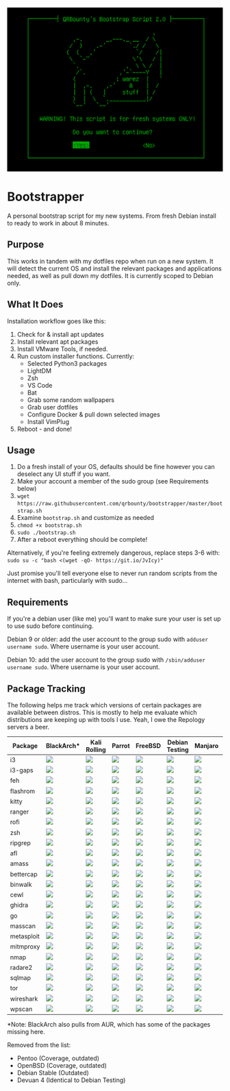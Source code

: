 <p align="center">
  <img src="https://raw.githubusercontent.com/qrbounty/bootstrapper/master/warning.png">
</p>

# Bootstrapper
A personal bootstrap script for my new systems. From fresh Debian install to ready to work in about 8 minutes.

## Purpose
This works in tandem with my dotfiles repo when run on a new system. It will detect the current OS and install the relevant packages and applications needed, as well as pull down my dotfiles. It is currently scoped to Debian only.

## What It Does
Installation workflow goes like this:
1. Check for & install apt updates
2. Install relevant apt packages
3. Install VMware Tools, if needed.
4. Run custom installer functions. Currently:
    * Selected Python3 packages
    * LightDM
    * Zsh
    * VS Code
    * Bat
    * Grab some random wallpapers
    * Grab user dotfiles
    * Configure Docker & pull down selected images
    * Install VimPlug
5. Reboot - and done!

## Usage
1. Do a fresh install of your OS, defaults should be fine however you can deselect any UI stuff if you want.
2. Make your account a member of the sudo group (see Requirements below)
3. `wget https://raw.githubusercontent.com/qrbounty/bootstrapper/master/bootstrap.sh`
4. Examine `bootstrap.sh` and customize as needed
5. `chmod +x bootstrap.sh`
6. `sudo ./bootstrap.sh`
7. After a reboot everything should be complete!

Alternatively, if you're feeling extremely dangerous, replace steps 3-6 with: `sudo su -c "bash <(wget -qO- https://git.io/JvIcy)"` 

Just promise you'll tell everyone else to never run random scripts from the internet with bash, particularly with sudo...

## Requirements
If you're a debian user (like me) you'll want to make sure your user is set up to use sudo before continuing.

Debian 9 or older: add the user account to the group sudo with `adduser username sudo`. Where username is your user account.

Debian 10: add the user account to the group sudo with `/sbin/adduser username sudo`. Where username is your user account.

## Package Tracking
The following helps me track which versions of certain packages are available between distros. This is mostly to help me evaluate which distributions are keeping up with tools I use. Yeah, I owe the Repology servers a beer.

| Package | BlackArch* | Kali Rolling | Parrot | FreeBSD | Debian Testing | Manjaro | Void | 
| --- |  --- |  --- |  --- |  --- |  --- |  --- |  --- | 
| i3 | ![](https://repology.org/badge/version-for-repo/blackarch/i3.svg?header=) | ![](https://repology.org/badge/version-for-repo/kali_rolling/i3.svg?header=) | ![](https://repology.org/badge/version-for-repo/parrot/i3.svg?header=) | ![](https://repology.org/badge/version-for-repo/freebsd/i3.svg?header=) | ![](https://repology.org/badge/version-for-repo/debian_testing/i3.svg?header=) | ![](https://repology.org/badge/version-for-repo/manjaro_stable/i3.svg?header=) | ![](https://repology.org/badge/version-for-repo/void_x86_64/i3.svg?header=) | 
| i3-gaps | ![](https://repology.org/badge/version-for-repo/blackarch/i3-gaps.svg?header=) | ![](https://repology.org/badge/version-for-repo/kali_rolling/i3-gaps.svg?header=) | ![](https://repology.org/badge/version-for-repo/parrot/i3-gaps.svg?header=) | ![](https://repology.org/badge/version-for-repo/freebsd/i3-gaps.svg?header=) | ![](https://repology.org/badge/version-for-repo/debian_testing/i3-gaps.svg?header=) | ![](https://repology.org/badge/version-for-repo/manjaro_stable/i3-gaps.svg?header=) | ![](https://repology.org/badge/version-for-repo/void_x86_64/i3-gaps.svg?header=) | 
| feh | ![](https://repology.org/badge/version-for-repo/blackarch/feh.svg?header=) | ![](https://repology.org/badge/version-for-repo/kali_rolling/feh.svg?header=) | ![](https://repology.org/badge/version-for-repo/parrot/feh.svg?header=) | ![](https://repology.org/badge/version-for-repo/freebsd/feh.svg?header=) | ![](https://repology.org/badge/version-for-repo/debian_testing/feh.svg?header=) | ![](https://repology.org/badge/version-for-repo/manjaro_stable/feh.svg?header=) | ![](https://repology.org/badge/version-for-repo/void_x86_64/feh.svg?header=) | 
| flashrom | ![](https://repology.org/badge/version-for-repo/blackarch/flashrom.svg?header=) | ![](https://repology.org/badge/version-for-repo/kali_rolling/flashrom.svg?header=) | ![](https://repology.org/badge/version-for-repo/parrot/flashrom.svg?header=) | ![](https://repology.org/badge/version-for-repo/freebsd/flashrom.svg?header=) | ![](https://repology.org/badge/version-for-repo/debian_testing/flashrom.svg?header=) | ![](https://repology.org/badge/version-for-repo/manjaro_stable/flashrom.svg?header=) | ![](https://repology.org/badge/version-for-repo/void_x86_64/flashrom.svg?header=) | 
| kitty | ![](https://repology.org/badge/version-for-repo/blackarch/kitty.svg?header=) | ![](https://repology.org/badge/version-for-repo/kali_rolling/kitty.svg?header=) | ![](https://repology.org/badge/version-for-repo/parrot/kitty.svg?header=) | ![](https://repology.org/badge/version-for-repo/freebsd/kitty.svg?header=) | ![](https://repology.org/badge/version-for-repo/debian_testing/kitty.svg?header=) | ![](https://repology.org/badge/version-for-repo/manjaro_stable/kitty.svg?header=) | ![](https://repology.org/badge/version-for-repo/void_x86_64/kitty.svg?header=) | 
| ranger | ![](https://repology.org/badge/version-for-repo/blackarch/ranger.svg?header=) | ![](https://repology.org/badge/version-for-repo/kali_rolling/ranger.svg?header=) | ![](https://repology.org/badge/version-for-repo/parrot/ranger.svg?header=) | ![](https://repology.org/badge/version-for-repo/freebsd/ranger.svg?header=) | ![](https://repology.org/badge/version-for-repo/debian_testing/ranger.svg?header=) | ![](https://repology.org/badge/version-for-repo/manjaro_stable/ranger.svg?header=) | ![](https://repology.org/badge/version-for-repo/void_x86_64/ranger.svg?header=) | 
| rofi | ![](https://repology.org/badge/version-for-repo/blackarch/rofi.svg?header=) | ![](https://repology.org/badge/version-for-repo/kali_rolling/rofi.svg?header=) | ![](https://repology.org/badge/version-for-repo/parrot/rofi.svg?header=) | ![](https://repology.org/badge/version-for-repo/freebsd/rofi.svg?header=) | ![](https://repology.org/badge/version-for-repo/debian_testing/rofi.svg?header=) | ![](https://repology.org/badge/version-for-repo/manjaro_stable/rofi.svg?header=) | ![](https://repology.org/badge/version-for-repo/void_x86_64/rofi.svg?header=) | 
| zsh | ![](https://repology.org/badge/version-for-repo/blackarch/zsh.svg?header=) | ![](https://repology.org/badge/version-for-repo/kali_rolling/zsh.svg?header=) | ![](https://repology.org/badge/version-for-repo/parrot/zsh.svg?header=) | ![](https://repology.org/badge/version-for-repo/freebsd/zsh.svg?header=) | ![](https://repology.org/badge/version-for-repo/debian_testing/zsh.svg?header=) | ![](https://repology.org/badge/version-for-repo/manjaro_stable/zsh.svg?header=) | ![](https://repology.org/badge/version-for-repo/void_x86_64/zsh.svg?header=) | 
| ripgrep | ![](https://repology.org/badge/version-for-repo/blackarch/ripgrep.svg?header=) | ![](https://repology.org/badge/version-for-repo/kali_rolling/ripgrep.svg?header=) | ![](https://repology.org/badge/version-for-repo/parrot/ripgrep.svg?header=) | ![](https://repology.org/badge/version-for-repo/freebsd/ripgrep.svg?header=) | ![](https://repology.org/badge/version-for-repo/debian_testing/ripgrep.svg?header=) | ![](https://repology.org/badge/version-for-repo/manjaro_stable/ripgrep.svg?header=) | ![](https://repology.org/badge/version-for-repo/void_x86_64/ripgrep.svg?header=) | 
| afl | ![](https://repology.org/badge/version-for-repo/blackarch/afl.svg?header=) | ![](https://repology.org/badge/version-for-repo/kali_rolling/afl.svg?header=) | ![](https://repology.org/badge/version-for-repo/parrot/afl.svg?header=) | ![](https://repology.org/badge/version-for-repo/freebsd/afl.svg?header=) | ![](https://repology.org/badge/version-for-repo/debian_testing/afl.svg?header=) | ![](https://repology.org/badge/version-for-repo/manjaro_stable/afl.svg?header=) | ![](https://repology.org/badge/version-for-repo/void_x86_64/afl.svg?header=) | 
| amass | ![](https://repology.org/badge/version-for-repo/blackarch/amass.svg?header=) | ![](https://repology.org/badge/version-for-repo/kali_rolling/amass.svg?header=) | ![](https://repology.org/badge/version-for-repo/parrot/amass.svg?header=) | ![](https://repology.org/badge/version-for-repo/freebsd/amass.svg?header=) | ![](https://repology.org/badge/version-for-repo/debian_testing/amass.svg?header=) | ![](https://repology.org/badge/version-for-repo/manjaro_stable/amass.svg?header=) | ![](https://repology.org/badge/version-for-repo/void_x86_64/amass.svg?header=) | 
| bettercap | ![](https://repology.org/badge/version-for-repo/blackarch/bettercap.svg?header=) | ![](https://repology.org/badge/version-for-repo/kali_rolling/bettercap.svg?header=) | ![](https://repology.org/badge/version-for-repo/parrot/bettercap.svg?header=) | ![](https://repology.org/badge/version-for-repo/freebsd/bettercap.svg?header=) | ![](https://repology.org/badge/version-for-repo/debian_testing/bettercap.svg?header=) | ![](https://repology.org/badge/version-for-repo/manjaro_stable/bettercap.svg?header=) | ![](https://repology.org/badge/version-for-repo/void_x86_64/bettercap.svg?header=) | 
| binwalk | ![](https://repology.org/badge/version-for-repo/blackarch/binwalk.svg?header=) | ![](https://repology.org/badge/version-for-repo/kali_rolling/binwalk.svg?header=) | ![](https://repology.org/badge/version-for-repo/parrot/binwalk.svg?header=) | ![](https://repology.org/badge/version-for-repo/freebsd/binwalk.svg?header=) | ![](https://repology.org/badge/version-for-repo/debian_testing/binwalk.svg?header=) | ![](https://repology.org/badge/version-for-repo/manjaro_stable/binwalk.svg?header=) | ![](https://repology.org/badge/version-for-repo/void_x86_64/binwalk.svg?header=) | 
| cewl | ![](https://repology.org/badge/version-for-repo/blackarch/cewl.svg?header=) | ![](https://repology.org/badge/version-for-repo/kali_rolling/cewl.svg?header=) | ![](https://repology.org/badge/version-for-repo/parrot/cewl.svg?header=) | ![](https://repology.org/badge/version-for-repo/freebsd/cewl.svg?header=) | ![](https://repology.org/badge/version-for-repo/debian_testing/cewl.svg?header=) | ![](https://repology.org/badge/version-for-repo/manjaro_stable/cewl.svg?header=) | ![](https://repology.org/badge/version-for-repo/void_x86_64/cewl.svg?header=) | 
| ghidra | ![](https://repology.org/badge/version-for-repo/blackarch/ghidra.svg?header=) | ![](https://repology.org/badge/version-for-repo/kali_rolling/ghidra.svg?header=) | ![](https://repology.org/badge/version-for-repo/parrot/ghidra.svg?header=) | ![](https://repology.org/badge/version-for-repo/freebsd/ghidra.svg?header=) | ![](https://repology.org/badge/version-for-repo/debian_testing/ghidra.svg?header=) | ![](https://repology.org/badge/version-for-repo/manjaro_stable/ghidra.svg?header=) | ![](https://repology.org/badge/version-for-repo/void_x86_64/ghidra.svg?header=) | 
| go | ![](https://repology.org/badge/version-for-repo/blackarch/go.svg?header=) | ![](https://repology.org/badge/version-for-repo/kali_rolling/go.svg?header=) | ![](https://repology.org/badge/version-for-repo/parrot/go.svg?header=) | ![](https://repology.org/badge/version-for-repo/freebsd/go.svg?header=) | ![](https://repology.org/badge/version-for-repo/debian_testing/go.svg?header=) | ![](https://repology.org/badge/version-for-repo/manjaro_stable/go.svg?header=) | ![](https://repology.org/badge/version-for-repo/void_x86_64/go.svg?header=) | 
| masscan | ![](https://repology.org/badge/version-for-repo/blackarch/masscan.svg?header=) | ![](https://repology.org/badge/version-for-repo/kali_rolling/masscan.svg?header=) | ![](https://repology.org/badge/version-for-repo/parrot/masscan.svg?header=) | ![](https://repology.org/badge/version-for-repo/freebsd/masscan.svg?header=) | ![](https://repology.org/badge/version-for-repo/debian_testing/masscan.svg?header=) | ![](https://repology.org/badge/version-for-repo/manjaro_stable/masscan.svg?header=) | ![](https://repology.org/badge/version-for-repo/void_x86_64/masscan.svg?header=) | 
| metasploit | ![](https://repology.org/badge/version-for-repo/blackarch/metasploit.svg?header=) | ![](https://repology.org/badge/version-for-repo/kali_rolling/metasploit.svg?header=) | ![](https://repology.org/badge/version-for-repo/parrot/metasploit.svg?header=) | ![](https://repology.org/badge/version-for-repo/freebsd/metasploit.svg?header=) | ![](https://repology.org/badge/version-for-repo/debian_testing/metasploit.svg?header=) | ![](https://repology.org/badge/version-for-repo/manjaro_stable/metasploit.svg?header=) | ![](https://repology.org/badge/version-for-repo/void_x86_64/metasploit.svg?header=) | 
| mitmproxy | ![](https://repology.org/badge/version-for-repo/blackarch/mitmproxy.svg?header=) | ![](https://repology.org/badge/version-for-repo/kali_rolling/mitmproxy.svg?header=) | ![](https://repology.org/badge/version-for-repo/parrot/mitmproxy.svg?header=) | ![](https://repology.org/badge/version-for-repo/freebsd/mitmproxy.svg?header=) | ![](https://repology.org/badge/version-for-repo/debian_testing/mitmproxy.svg?header=) | ![](https://repology.org/badge/version-for-repo/manjaro_stable/mitmproxy.svg?header=) | ![](https://repology.org/badge/version-for-repo/void_x86_64/mitmproxy.svg?header=) | 
| nmap | ![](https://repology.org/badge/version-for-repo/blackarch/nmap.svg?header=) | ![](https://repology.org/badge/version-for-repo/kali_rolling/nmap.svg?header=) | ![](https://repology.org/badge/version-for-repo/parrot/nmap.svg?header=) | ![](https://repology.org/badge/version-for-repo/freebsd/nmap.svg?header=) | ![](https://repology.org/badge/version-for-repo/debian_testing/nmap.svg?header=) | ![](https://repology.org/badge/version-for-repo/manjaro_stable/nmap.svg?header=) | ![](https://repology.org/badge/version-for-repo/void_x86_64/nmap.svg?header=) | 
| radare2 | ![](https://repology.org/badge/version-for-repo/blackarch/radare2.svg?header=) | ![](https://repology.org/badge/version-for-repo/kali_rolling/radare2.svg?header=) | ![](https://repology.org/badge/version-for-repo/parrot/radare2.svg?header=) | ![](https://repology.org/badge/version-for-repo/freebsd/radare2.svg?header=) | ![](https://repology.org/badge/version-for-repo/debian_testing/radare2.svg?header=) | ![](https://repology.org/badge/version-for-repo/manjaro_stable/radare2.svg?header=) | ![](https://repology.org/badge/version-for-repo/void_x86_64/radare2.svg?header=) | 
| sqlmap | ![](https://repology.org/badge/version-for-repo/blackarch/sqlmap.svg?header=) | ![](https://repology.org/badge/version-for-repo/kali_rolling/sqlmap.svg?header=) | ![](https://repology.org/badge/version-for-repo/parrot/sqlmap.svg?header=) | ![](https://repology.org/badge/version-for-repo/freebsd/sqlmap.svg?header=) | ![](https://repology.org/badge/version-for-repo/debian_testing/sqlmap.svg?header=) | ![](https://repology.org/badge/version-for-repo/manjaro_stable/sqlmap.svg?header=) | ![](https://repology.org/badge/version-for-repo/void_x86_64/sqlmap.svg?header=) | 
| tor | ![](https://repology.org/badge/version-for-repo/blackarch/tor.svg?header=) | ![](https://repology.org/badge/version-for-repo/kali_rolling/tor.svg?header=) | ![](https://repology.org/badge/version-for-repo/parrot/tor.svg?header=) | ![](https://repology.org/badge/version-for-repo/freebsd/tor.svg?header=) | ![](https://repology.org/badge/version-for-repo/debian_testing/tor.svg?header=) | ![](https://repology.org/badge/version-for-repo/manjaro_stable/tor.svg?header=) | ![](https://repology.org/badge/version-for-repo/void_x86_64/tor.svg?header=) | 
| wireshark | ![](https://repology.org/badge/version-for-repo/blackarch/wireshark.svg?header=) | ![](https://repology.org/badge/version-for-repo/kali_rolling/wireshark.svg?header=) | ![](https://repology.org/badge/version-for-repo/parrot/wireshark.svg?header=) | ![](https://repology.org/badge/version-for-repo/freebsd/wireshark.svg?header=) | ![](https://repology.org/badge/version-for-repo/debian_testing/wireshark.svg?header=) | ![](https://repology.org/badge/version-for-repo/manjaro_stable/wireshark.svg?header=) | ![](https://repology.org/badge/version-for-repo/void_x86_64/wireshark.svg?header=) | 
| wpscan | ![](https://repology.org/badge/version-for-repo/blackarch/wpscan.svg?header=) | ![](https://repology.org/badge/version-for-repo/kali_rolling/wpscan.svg?header=) | ![](https://repology.org/badge/version-for-repo/parrot/wpscan.svg?header=) | ![](https://repology.org/badge/version-for-repo/freebsd/wpscan.svg?header=) | ![](https://repology.org/badge/version-for-repo/debian_testing/wpscan.svg?header=) | ![](https://repology.org/badge/version-for-repo/manjaro_stable/wpscan.svg?header=) | ![](https://repology.org/badge/version-for-repo/void_x86_64/wpscan.svg?header=) | 
*Note: BlackArch also pulls from AUR, which has some of the packages missing here.

Removed from the list:
- Pentoo (Coverage, outdated)
- OpenBSD (Coverage, outdated)
- Debian Stable (Outdated)
- Devuan 4 (Identical to Debian Testing)
